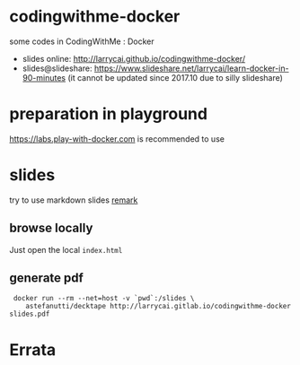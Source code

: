 # codingwithme-docker

some codes in CodingWithMe : Docker

* slides online: http://larrycai.github.io/codingwithme-docker/
* slides@slideshare: https://www.slideshare.net/larrycai/learn-docker-in-90-minutes (it cannot be updated since 2017.10 due to silly slideshare)

# preparation in playground

https://labs.play-with-docker.com is recommended to use
    
# slides

try to use markdown slides [remark](https://github.com/gnab/remark)

## browse locally

Just open the local `index.html`

## generate pdf

     docker run --rm --net=host -v `pwd`:/slides \
        astefanutti/decktape http://larrycai.gitlab.io/codingwithme-docker slides.pdf

# Errata



